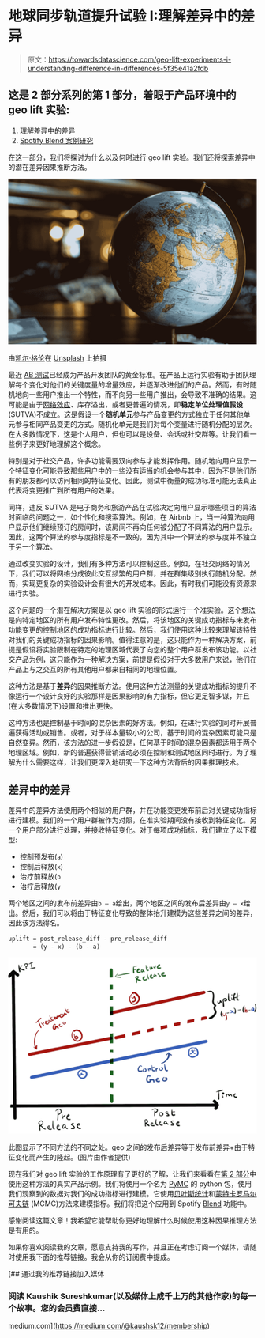 # 地球同步轨道提升试验 I:理解差异中的差异

> 原文：<https://towardsdatascience.com/geo-lift-experiments-i-understanding-difference-in-differences-5f35e41a2fdb>

## 这是 2 部分系列的第 1 部分，着眼于产品环境中的 geo lift 实验:

1.  理解差异中的差异
2.  [Spotify Blend 案例研究](/geo-lift-experiments-ii-spotify-blend-case-study-476a81099744)

在这一部分，我们将探讨为什么以及何时进行 geo lift 实验。我们还将探索差异中的潜在差异因果推断方法。

![](img/4a3cce7e621775b74406fd0459399498.png)

由[凯尔·格伦](https://unsplash.com/@kylejglenn?utm_source=medium&utm_medium=referral)在 [Unsplash](https://unsplash.com?utm_source=medium&utm_medium=referral) 上拍摄

最近 [AB 测试](/bayesian-experimentation-methods-for-products-636514951e43)已经成为产品开发团队的黄金标准。在产品上运行实验有助于团队理解每个变化对他们的关键度量的增量效应，并逐渐改进他们的产品。然而，有时随机地向一些用户推出一个特性，而不向另一些用户推出，会导致不准确的结果。这可能是由于[网络效应](https://medium.com/towards-data-science/ab-testing-challenges-in-social-networks-e67611c92916)、库存溢出，或者更普遍的情况，即**稳定单位处理值假设** (SUTVA)不成立。这是假设一个**随机单元**参与产品变更的方式独立于任何其他单元参与相同产品变更的方式。随机化单元是我们对每个变量进行随机分配的层次。在大多数情况下，这是个人用户，但也可以是设备、会话或社交群等。让我们看一些例子来更好地理解这个概念。

特别是对于社交产品，许多功能需要双向参与才能发挥作用。随机地向用户显示一个特征变化可能导致那些用户中的一些没有适当的机会参与其中，因为不是他们所有的朋友都可以访问相同的特征变化。因此，测试中衡量的成功标准可能无法真正代表将变更推广到所有用户的效果。

同样，违反 SUTVA 是电子商务和旅游产品在试验决定向用户显示哪些项目的算法时面临的问题之一，如个性化和搜索算法。例如，在 Airbnb 上，当一种算法向用户显示他们继续预订的房间时，该房间不再向任何被分配了不同算法的用户显示。因此，这两个算法的参与度指标是不一致的，因为其中一个算法的参与度并不独立于另一个算法。

通过改变实验的设计，我们有多种方法可以控制这些。例如，在社交网络的情况下，我们可以将网络分成彼此交互频繁的用户群，并在群集级别执行随机分配。然而，实现更复杂的实验设计会有很大的开发成本。因此，有时我们可能没有资源来进行实验。

这个问题的一个潜在解决方案是以 geo lift 实验的形式运行一个准实验。这个想法是向特定地区的所有用户发布特性更改。然后，将该地区的关键成功指标与未发布功能变更的控制地区的成功指标进行比较。然后，我们使用这种比较来理解该特性对我们的关键成功指标的因果影响。值得注意的是，这只能作为一种解决方案，前提是假设将实验限制在特定的地理区域代表了向您的整个用户群发布该功能。以社交产品为例，这只能作为一种解决方案，前提是假设对于大多数用户来说，他们在产品上与之交互的所有其他用户都来自相同的地理位置。

这种方法是基于**差异**的因果推断方法。使用这种方法测量的关键成功指标的提升不像运行一个设计良好的实验那样是因果影响的有力指标，但它更足智多谋，并且(在大多数情况下)设置和推出更快。

这种方法也是控制基于时间的混杂因素的好方法。例如，在进行实验的同时开展普遍获得活动或销售。或者，对于样本量较小的公司，基于时间的混杂因素可能只是自然变异。然而，该方法的进一步假设是，任何基于时间的混杂因素都适用于两个地理区域。例如，新的普遍获得营销活动必须在控制和测试地区同时进行。为了理解为什么需要这样，让我们更深入地研究一下这种方法背后的因果推理技术。

## 差异中的差异

差异中的差异方法使用两个相似的用户群，并在功能变更发布前后对关键成功指标进行建模。我们的一个用户群被作为对照，在准实验期间没有接收到特征变化。另一个用户部分进行处理，并接收特征变化。对于每项成功指标，我们建立了以下模型:

*   控制预发布(`a`)
*   控制后释放(`x`)
*   治疗前释放(`b`
*   治疗后释放(`y`

两个地区之间的发布前差异由`b — a`给出，两个地区之间的发布后差异由`y — x`给出。然后，我们可以将由于特征变化导致的整体抬升建模为这些差异之间的差异，因此该方法得名。

```
uplift = post_release_diff - pre_release_diff
       = (y - x) - (b - a)
```

![](img/28e7b653a8b5f35c55d49303ef13ab7a.png)

此图显示了不同方法的不同之处。geo 之间的发布后差异等于发布前差异+由于特征变化而产生的隆起。(图片由作者提供)

现在我们对 geo lift 实验的工作原理有了更好的了解，让我们来看看在[第 2 部分](/geo-lift-experiments-ii-spotify-blend-case-study-476a81099744)中使用这种方法的真实产品示例。我们将使用一个名为 [PyMC](https://docs.pymc.io/en/v3/index.html) 的 python 包，使用我们观察到的数据对我们的成功指标进行建模。它使用[贝叶斯统计](/bayesian-ab-testing-part-i-conversions-ac2635f878ec)和[蒙特卡罗马尔可夫链](https://en.wikipedia.org/wiki/Markov_chain_Monte_Carlo) (MCMC)方法来建模指标。我们将把这个应用到 Spotify [Blend](https://newsroom.spotify.com/2021-08-31/how-spotifys-newest-personalized-experience-blend-creates-a-playlist-for-you-and-your-bestie/) 功能中。

感谢阅读这篇文章！我希望它能帮助你更好地理解什么时候使用这种因果推理方法是有用的。

如果你喜欢阅读我的文章，愿意支持我的写作，并且正在考虑订阅一个媒体，请随时使用我下面的推荐链接。我会从你的订阅费中提成。

[](https://medium.com/@kaushsk12/membership) [## 通过我的推荐链接加入媒体

### 阅读 Kaushik Sureshkumar(以及媒体上成千上万的其他作家)的每一个故事。您的会员费直接…

medium.com](https://medium.com/@kaushsk12/membership)